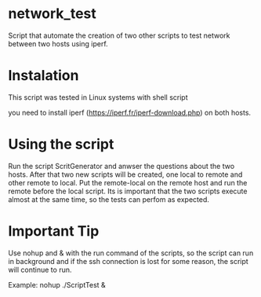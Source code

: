 # network_test
Script that automate the creation of two other scripts to test network between two hosts using iperf.

# Instalation
This script was tested in Linux systems with shell script

you need to install iperf (https://iperf.fr/iperf-download.php) on both hosts.

# Using the script
Run the script ScritGenerator and anwser the questions about the two hosts.
After that two new scripts will be created, one local to remote and other remote to local. Put the remote-local on the remote host and run the remote before the local script.
Its is important that the two scripts execute almost at the same time, so the tests can perfom as expected.

# Important Tip
Use nohup and & with the run command of the scripts, so the script can run in background and if the ssh connection is lost for some reason, the script will continue to run.

Example:
nohup ./ScriptTest &
